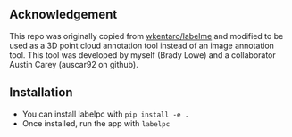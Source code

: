 
## Acknowledgement

This repo was originally copied from [wkentaro/labelme](https://github.com/wkentaro/labelme.git) 
and modified to be used as a 3D point cloud annotation tool instead of an image annotation tool.
This tool was developed by myself (Brady Lowe) and a collaborator Austin Carey (auscar92 on github).

## Installation

- You can install labelpc with `pip install -e .`
- Once installed, run the app with `labelpc`
